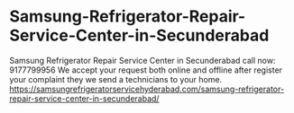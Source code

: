 # Samsung-Refrigerator-Repair-Service-Center-in-Secunderabad
 Samsung Refrigerator Repair Service Center in Secunderabad call now: 9177799956 We accept your request both online and offline after register your complaint they we send a technicians to your home.  https://samsungrefrigeratorservicehyderabad.com/samsung-refrigerator-repair-service-center-in-secunderabad/
